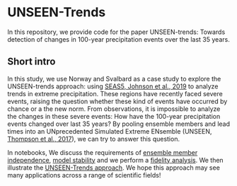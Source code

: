 # UNSEEN-Trends
In this repository, we provide code for the paper UNSEEN-trends: Towards detection of changes in 100-year precipitation events over the last 35 years.


## Short intro
In this study, we use Norway and Svalbard as a case study to explore the UNSEEN-trends approach: using [SEAS5, Johnson et al., 2019](https://www.geosci-model-dev.net/12/1087/2019/gmd-12-1087-2019.pdf) to analyze trends in extreme precipitation. These regions have recently faced severe events, raising the question whether these kind of events have occurred by chance or a the new norm. From observations, it is impossible to analyze the changes in these severe events: How have the 100-year precipitation events changed over last 35 years? By pooling ensemble members and lead times into an UNprecedented Simulated Extreme ENsemble (UNSEEN, [Thompson et al., 2017](https://www.nature.com/articles/s41467-017-00275-3)), we can try to answer this question. 

In notebooks, We discuss the requirements of [ensemble member independence](Notebooks/Independence.md), [model stability](Notebooks/Model_stability.md) and we perform a [fidelity analysis](Notebooks/Model_fidelity.md). We then illustrate the [UNSEEN-Trends approach](Notebooks/Trend_analysis.md). We hope this approach may see many applications across a range of scientific fields!
